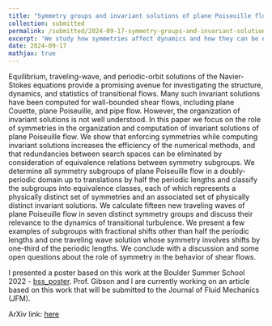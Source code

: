 ```yaml
---
title: "Symmetry groups and invariant solutions of plane Poiseuille flow"
collection: submitted
permalink: /submitted/2024-09-17-symmetry-groups-and-invariant-solutions-of-ppf
excerpt: 'We study how symmetries affect dynamics and how they can be exploited to simplify numerical calculations.'
date: 2024-09-17
mathjax: true
---
```


Equilibrium, traveling-wave, and periodic-orbit solutions of the Navier-Stokes equations provide a promising avenue for investigating the structure, dynamics, and statistics of transitional flows. Many such invariant solutions have been computed for wall-bounded shear flows, including plane Couette, plane Poiseuille, and pipe flow. However, the organization of invariant solutions is not well understood. In this paper we focus on the role of symmetries in the organization and computation of invariant solutions of plane Poiseuille flow. We show that enforcing symmetries while computing invariant solutions increases the efficiency of the numerical methods, and that redundancies between search spaces can be eliminated by consideration of equivalence relations between symmetry subgroups. We determine all symmetry subgroups of plane Poiseuille flow in a doubly-periodic domain up to translations by half the periodic lengths and classify the subgroups into equivalence classes, each of which represents a physically distinct set of symmetries and an associated set of physically distinct invariant solutions. We calculate fifteen new traveling waves of plane Poiseuille flow in seven distinct symmetry groups and discuss their relevance to the dynamics of transitional turbulence. We present a few examples of subgroups with fractional shifts other than half the periodic lengths and one traveling wave solution whose symmetry involves shifts by one-third of the periodic lengths. We conclude with a discussion and some open questions about the role of symmetry in the behavior of shear flows. 

I presented a poster based on this work at the Boulder Summer School 2022 - [bss_poster](http://pratikaghor.github.io/_pages/posters/aghor_symmetry_bss.pdf). Prof. Gibson and I are currently working on an article based on this work that will be submitted to the Journal of Fluid Mechanics (JFM). 

ArXiv link: [here](https://arxiv.org/abs/2409.11517)

